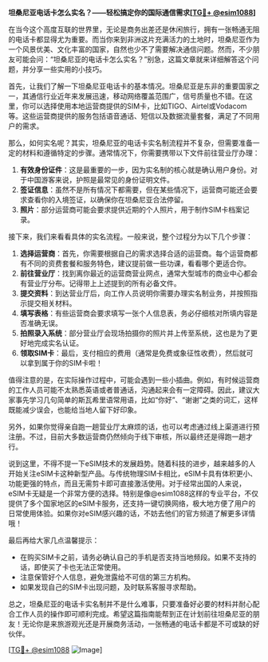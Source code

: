 **坦桑尼亚电话卡怎么实名？——轻松搞定你的国际通信需求[[TG💪+ @esim1088](https://t.me/s/esim1088)]**

在当今这个高度互联的世界里，无论是商务出差还是休闲旅行，拥有一张畅通无阻的电话卡都显得尤为重要。而当你来到非洲这片充满活力的土地时，坦桑尼亚作为一个风景优美、文化丰富的国家，自然也少不了需要解决通信问题。然而，不少朋友可能会问：“坦桑尼亚的电话卡怎么实名？”别急，这篇文章就来详细解答这个问题，并分享一些实用的小技巧。

首先，让我们了解一下坦桑尼亚电话卡的基本情况。坦桑尼亚是东非的重要国家之一，其通信行业近年来发展迅速，移动网络覆盖范围广，信号质量也不错。在这里，你可以选择使用本地运营商提供的SIM卡，比如TIGO、Airtel或Vodacom等。这些运营商提供的服务包括语音通话、短信以及数据流量套餐，满足了不同用户的需求。

那么，如何实名呢？其实，坦桑尼亚的电话卡实名制流程并不复杂，但需要准备一定的材料和遵循特定的步骤。通常情况下，你需要携带以下文件前往营业厅办理：

1. **有效身份证件**：这是最重要的一步，因为实名制的核心就是确认用户身份。对于中国游客来说，护照是最常见的身份证明文件。
2. **签证信息**：虽然不是所有情况下都需要，但在某些情况下，运营商可能还会要求查看你的入境签证，以确保你在坦桑尼亚合法停留。
3. **照片**：部分运营商可能会要求提供近期的个人照片，用于制作SIM卡档案记录。

接下来，我们来看看具体的实名流程。一般来说，整个过程分为以下几个步骤：

1. **选择运营商**：首先，你需要根据自己的需求选择合适的运营商。每个运营商都有不同的资费套餐和服务特色，建议提前做一些功课，看看哪个更适合你。
2. **前往营业厅**：找到离你最近的运营商营业网点，通常大型城市的商业中心都会有营业厅分布。记得带上上述提到的所有必备文件。
3. **提交资料**：到达营业厅后，向工作人员说明你需要办理实名制业务，并按照指示提交相关材料。
4. **填写表格**：有些运营商会要求填写一张个人信息表，务必仔细核对所填内容是否准确无误。
5. **拍照录入系统**：部分营业厅会现场拍摄你的照片并上传至系统，这也是为了更好地完成实名认证。
6. **领取SIM卡**：最后，支付相应的费用（通常是免费或象征性收费），然后就可以拿到属于你的SIM卡啦！

值得注意的是，在实际操作过程中，可能会遇到一些小插曲。例如，有时候运营商的工作人员可能不太熟悉英语或者普通话，沟通起来会有一定障碍。因此，建议大家事先学习几句简单的斯瓦希里语常用语，比如“你好”、“谢谢”之类的词汇，这样既能减少误会，也能给当地人留下好印象。

另外，如果你觉得亲自跑一趟营业厅太麻烦的话，也可以考虑通过线上渠道进行预注册。不过，目前大多数运营商仍然倾向于线下审核，所以最终还是得跑一趟才行。

说到这里，不得不提一下eSIM技术的发展趋势。随着科技的进步，越来越多的人开始关注eSIM卡这种新型产品。与传统物理SIM卡相比，eSIM卡具有体积更小、功能更强的特点，而且无需剪卡即可直接激活使用。对于经常出国的人来说，eSIM卡无疑是一个非常方便的选择。特别是像@esim1088这样的专业平台，不仅提供了多个国家地区的eSIM卡服务，还支持一键切换网络，极大地方便了用户的日常使用体验。如果你对eSIM感兴趣的话，不妨去他们的官方频道了解更多详情哦！

最后再给大家几点温馨提示：
- 在购买SIM卡之前，请务必确认自己的手机是否支持当地频段。如果不支持的话，即使买了卡也无法正常使用。
- 注意保管好个人信息，避免泄露给不可信的第三方机构。
- 如果发现自己的SIM卡出现问题，及时联系客服寻求帮助。

总之，坦桑尼亚的电话卡实名制并不是什么难事，只要准备好必要的材料并耐心配合工作人员的操作即可顺利完成。希望这篇指南能帮到正在计划前往坦桑尼亚的朋友！无论你是来旅游观光还是开展商务活动，一张畅通的电话卡都是不可或缺的好伙伴。

[[TG💪+ @esim1088](https://t.me/s/esim1088) ![Image](https://i.postimg.cc/4NQfJmqS/Snipaste-2025-05-13-00-14-12.png)]